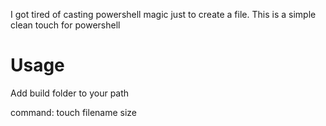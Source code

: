 I got tired of casting powershell magic just to create a file. This is a simple clean touch for powershell

# Usage

Add build folder to your path

command: 
touch filename size


